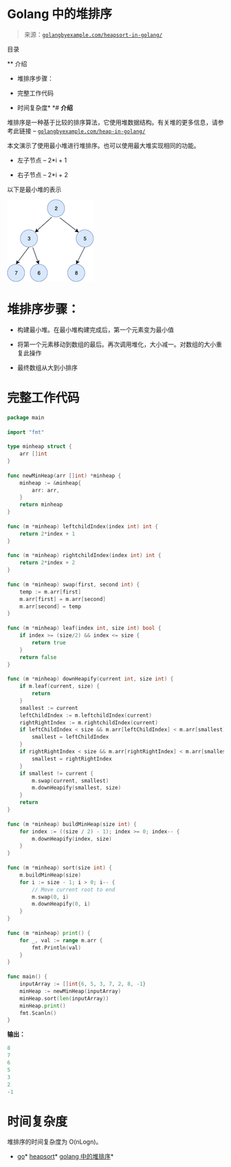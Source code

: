 <!--yml

category: 未分类

date: 2024-10-13 06:06:01

-->

# Golang 中的堆排序

> 来源：[`golangbyexample.com/heapsort-in-golang/`](https://golangbyexample.com/heapsort-in-golang/)

目录

**   介绍

+   堆排序步骤：

+   完整工作代码

+   时间复杂度*  *# **介绍**

堆排序是一种基于比较的排序算法，它使用堆数据结构。有关堆的更多信息，请参考此链接 – [`golangbyexample.com/heap-in-golang/`](https://golangbyexample.com/heap-in-golang/)

本文演示了使用最小堆进行堆排序。也可以使用最大堆实现相同的功能。

+   左子节点 – 2*i + 1

+   右子节点 – 2*i + 2

以下是最小堆的表示

![](img/693dba4ca31661ce2f15e7001b645441.png)

# **堆排序步骤：**

+   构建最小堆。在最小堆构建完成后，第一个元素变为最小值

+   将第一个元素移动到数组的最后。再次调用堆化，大小减一。对数组的大小重复此操作

+   最终数组从大到小排序

# **完整工作代码**

```go
package main

import "fmt"

type minheap struct {
    arr []int
}

func newMinHeap(arr []int) *minheap {
    minheap := &minheap{
        arr: arr,
    }
    return minheap
}

func (m *minheap) leftchildIndex(index int) int {
    return 2*index + 1
}

func (m *minheap) rightchildIndex(index int) int {
    return 2*index + 2
}

func (m *minheap) swap(first, second int) {
    temp := m.arr[first]
    m.arr[first] = m.arr[second]
    m.arr[second] = temp
}

func (m *minheap) leaf(index int, size int) bool {
    if index >= (size/2) && index <= size {
        return true
    }
    return false
}

func (m *minheap) downHeapify(current int, size int) {
    if m.leaf(current, size) {
        return
    }
    smallest := current
    leftChildIndex := m.leftchildIndex(current)
    rightRightIndex := m.rightchildIndex(current)
    if leftChildIndex < size && m.arr[leftChildIndex] < m.arr[smallest] {
        smallest = leftChildIndex
    }
    if rightRightIndex < size && m.arr[rightRightIndex] < m.arr[smallest] {
        smallest = rightRightIndex
    }
    if smallest != current {
        m.swap(current, smallest)
        m.downHeapify(smallest, size)
    }
    return
}

func (m *minheap) buildMinHeap(size int) {
    for index := ((size / 2) - 1); index >= 0; index-- {
        m.downHeapify(index, size)
    }
}

func (m *minheap) sort(size int) {
    m.buildMinHeap(size)
    for i := size - 1; i > 0; i-- {
        // Move current root to end
        m.swap(0, i)
        m.downHeapify(0, i)
    }
}

func (m *minheap) print() {
    for _, val := range m.arr {
        fmt.Println(val)
    }
}

func main() {
    inputArray := []int{6, 5, 3, 7, 2, 8, -1}
    minHeap := newMinHeap(inputArray)
    minHeap.sort(len(inputArray))
    minHeap.print()
    fmt.Scanln()
}
```

**输出：**

```go
8
7
6
5
3
2
-1
```

# **时间复杂度**

堆排序的时间复杂度为 O(nLogn)。

+   [go](https://golangbyexample.com/tag/go/)*   [heapsort](https://golangbyexample.com/tag/heapsort/)*   [golang 中的堆排序](https://golangbyexample.com/tag/heapsort-in-go/)*
